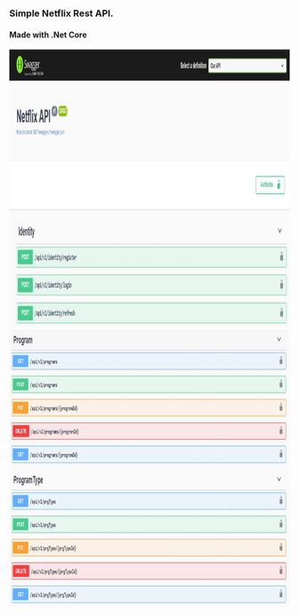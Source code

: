 ### Simple Netflix Rest API.
#### Made with .Net Core

<img  width="1000" height="500" src="https://github.com/akifkartal03/Rest-API-with-Net-Core/blob/master/img/1.JPG">

<img  width="1000" height="500" src="https://github.com/akifkartal03/Rest-API-with-Net-Core/blob/master/img/2.JPG">
